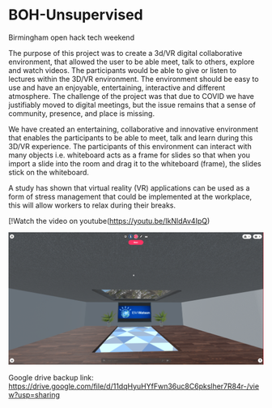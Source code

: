 # BOH-Unsupervised
Birmingham open hack tech weekend

The purpose of this project was to create a 3d/VR digital collaborative environment, that allowed the user to be able meet, talk to others, explore and watch videos. The participants would be able to give or listen to lectures within the 3D/VR environment. The environment should be easy to use and have an enjoyable, entertaining, interactive and different atmosphere. The challenge of the project was that due to COVID we have justifiably moved to digital meetings, but the issue remains that a sense of community, presence, and place is missing. 

We have created an entertaining, collaborative and innovative environment that enables the participants to be able to meet, talk and learn during this 3D/VR experience. The participants of this environment can interact with many objects i.e. whiteboard acts as a frame for slides so that when you import a slide into the room and drag it to the whiteboard (frame), the slides stick on the whiteboard.

A study has shown that virtual reality (VR) applications can be used as a form of stress management that could be implemented at the workplace, this will allow workers to relax during their breaks.

[!Watch the video on youtube(https://youtu.be/IkNldAv4IpQ)

[![Watch the video on youtube](ibm_watson_git.PNG)](https://youtu.be/IkNldAv4IpQ)

Google drive backup link: https://drive.google.com/file/d/11dqHyuHYfFwn36uc8C6pkslher7R84r-/view?usp=sharing


